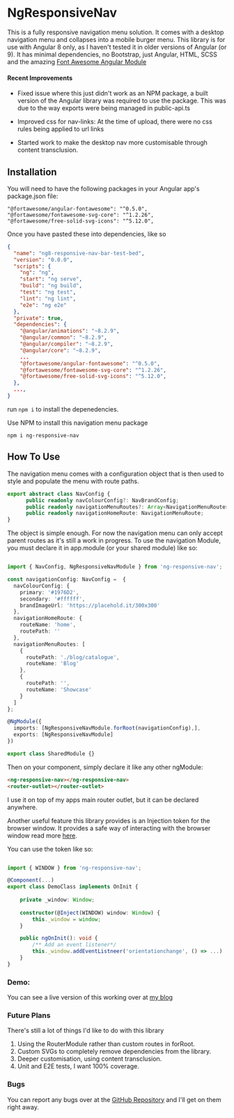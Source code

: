 # NgResponsiveNav

This is a fully responsive navigation menu solution. It comes with a desktop navigation menu and collapses into a mobile burger menu.
This library is for use with Angular 8 only, as I haven't tested it in older versions of Angular (or 9). It has minimal dependencies, no Bootstrap, just Angular, HTML, SCSS and the amazing
[Font Awesome Angular Module](https://www.npmjs.com/package/@fortawesome/angular-fontawesome)

#### Recent Improvements
* Fixed issue where this just didn't work as an NPM package, a built version of the 
Angular library was required to use the package. This was due to the way exports were being 
managed in public-api.ts

* Improved css for nav-links: At the time of upload, there were no css rules being applied to url links
* Started work to make the desktop nav more customisable through content transclusion. 

## Installation

You will need to have the following packages in your Angular app's package.json file: 

``` 
"@fortawesome/angular-fontawesome": "^0.5.0",
"@fortawesome/fontawesome-svg-core": "^1.2.26",
"@fortawesome/free-solid-svg-icons": "^5.12.0",
```

Once you have pasted these into dependencies, like so

```JSON
{
  "name": "ng8-responsive-nav-bar-test-bed",
  "version": "0.0.0",
  "scripts": {
    "ng": "ng",
    "start": "ng serve",
    "build": "ng build",
    "test": "ng test",
    "lint": "ng lint",
    "e2e": "ng e2e"
  },
  "private": true,
  "dependencies": {
    "@angular/animations": "~8.2.9",
    "@angular/common": "~8.2.9",
    "@angular/compiler": "~8.2.9",
    "@angular/core": "~8.2.9",
    ...
    "@fortawesome/angular-fontawesome": "^0.5.0",
    "@fortawesome/fontawesome-svg-core": "^1.2.26",
    "@fortawesome/free-solid-svg-icons": "^5.12.0",
  },
  ...,
}
```
run ```npm i``` to install the depenedencies.

Use NPM to install this navigation menu package

```npm i ng-responsive-nav```

## How To Use
The navigation menu comes with a configuration object that is then used to style and populate the menu with route paths. 

```TypeScript
export abstract class NavConfig {
      public readonly navColourConfig?: NavBrandConfig;
      public readonly navigationMenuRoutes?: Array<NavigationMenuRoute>;
      public readonly navigationHomeRoute: NavigationMenuRoute;
}
```

The object is simple enough. For now the navigation menu can only accept parent routes as it's still a work in progress. 
To use the navigation Module, you must declare it in app.module (or your shared module) like so: 

```TypeScript

import { NavConfig, NgResponsiveNavModule } from 'ng-responsive-nav';

const navigationConfig: NavConfig =  {
  navColourConfig: {
    primary: '#1976D2',
    secondary: '#ffffff',
    brandImageUrl: 'https://placehold.it/300x300'
  },
  navigationHomeRoute: {
    routeName: 'home',
    routePath: ''
  },
  navigationMenuRoutes: [
    {
      routePath: './blog/catalogue',
      routeName: 'Blog'
    },
    {
      routePath: '',
      routeName: 'Showcase'
    }
  ]
};

@NgModule({
  imports: [NgResponsiveNavModule.forRoot(navigationConfig),],
  exports: [NgResponsiveNavModule]
})

export class SharedModule {}

```

Then on your component, simply declare it like any other ngModule: 

```html
<ng-responsive-nav></ng-responsive-nav>
<router-outlet></router-outlet>
```

I use it on top of my apps main router outlet, but it can be declared anywhere. 

Another useful feature this library provides is an Injection token for the browser window. It provides a safe way of 
interacting with the browser window read more [here](https://brianflove.com/2018/01/11/angular-window-provider/). 

You can use the token like so: 

```TypeScript

import { WINDOW } from 'ng-responsive-nav';

@Component(...)
export class DemoClass implements OnInit {
    
    private _window: Window;
    
    constructor(@Inject(WINDOW) window: Window) {
        this._window = window;
    }

    public ngOnInit(): void {
        /** Add an event listener*/
        this._window.addEventListneer('orientationchange', () => ...)
    }
}
```

### Demo: 

You can see a live version of this working over at [my blog](https://marcfreemandev.web.app/home)

### Future Plans

There's still a lot of things I'd like to do with this library

1. Using the RouterModule rather than custom routes in forRoot. 
2. Custom SVGs to completely remove dependencies from the library.
3. Deeper customisation, using content transclusion.
4. Unit and E2E tests, I want 100% coverage.

### Bugs 
You can report any bugs over at the [GitHub Repository](https://github.com/Dudecor3/ng-responsive-nav) and I'll get on them right away.
